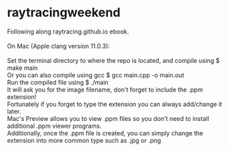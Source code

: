 # raytracingweekend
Following along raytracing.github.io ebook.\
\
On Mac (Apple clang version 11.0.3):\
\
Set the terminal directory to where the repo is located, and compile using $ make main\
Or you can also compile using gcc $ gcc main.cpp -o main.out\
Run the compiled file using $ ./main\
It will ask you for the image filename, don't forget to include the .ppm extension!\
Fortunately if you forget to type the extension you can always add/change it later.\
Mac's Preview allows you to view .ppm files so you don't need to install additional .ppm viewer programs.\
Additionally, once the .ppm file is created, you can simply change the extension into more common type such as .jpg or .png

